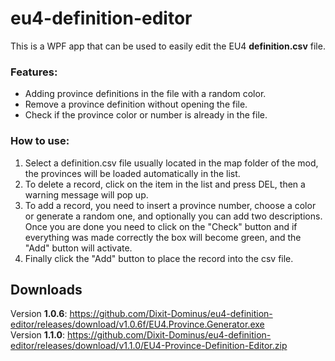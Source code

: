 # eu4-definition-editor
This is a WPF app that can be used to easily edit the EU4 **definition.csv** file.

### Features:
 - Adding province definitions in the file with a random color.
 - Remove a province definition without opening the file.
 - Check if the province color or number is already in the file.

### How to use:
 1. Select a definition.csv file usually located in the map folder of the mod, the provinces will be loaded automatically in the list.
 2. To delete a record, click on the item in the list and press DEL, then a warning message will pop up.
 3. To add a record, you need to insert a province number, choose a color or generate a random one, and optionally you can add two descriptions. Once you are done you need to click on the "Check" button and if everything was made correctly the box will become green, and the "Add" button will activate.
 4. Finally click the "Add" button to place the record into the csv file.
 
## Downloads
Version **1.0.6**: https://github.com/Dixit-Dominus/eu4-definition-editor/releases/download/v1.0.6f/EU4.Province.Generator.exe  
Version **1.1.0**: https://github.com/Dixit-Dominus/eu4-definition-editor/releases/download/v1.1.0/EU4-Province-Definition-Editor.zip
